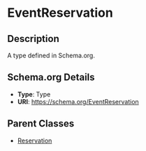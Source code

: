 # EventReservation

## Description
A type defined in Schema.org.

## Schema.org Details
- **Type**: Type
- **URI**: https://schema.org/EventReservation

## Parent Classes
- [Reservation](../Reservation.md)

